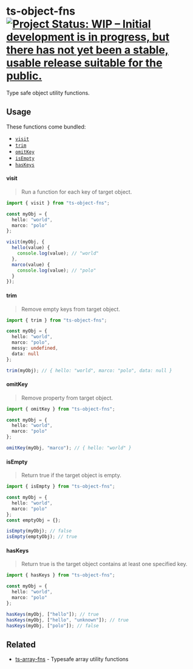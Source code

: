 # ts-object-fns [![Project Status: WIP – Initial development is in progress, but there has not yet been a stable, usable release suitable for the public.](https://www.repostatus.org/badges/latest/wip.svg)](https://www.repostatus.org/#wip)

Type safe object utility functions.

## Usage

These functions come bundled:

- [`visit`](#visit)
- [`trim`](#trim)
- [`omitKey`](#omitkey)
- [`isEmpty`](#isempty)
- [`hasKeys`](#haskeys)

#### visit

> Run a function for each key of target object.

```typescript
import { visit } from "ts-object-fns";

const myObj = {
  hello: "world",
  marco: "polo"
};

visit(myObj, {
  hello(value) {
    console.log(value); // "world"
  },
  marco(value) {
    console.log(value); // "polo"
  }
});
```

#### trim

> Remove empty keys from target object.

```typescript
import { trim } from "ts-object-fns";

const myObj = {
  hello: "world",
  marco: "polo",
  messy: undefined,
  data: null
};

trim(myObj); // { hello: "world", marco: "polo", data: null }
```

#### omitKey

> Remove property from target object.

```typescript
import { omitKey } from "ts-object-fns";

const myObj = {
  hello: "world",
  marco: "polo"
};

omitKey(myObj, "marco"); // { hello: "world" }
```

#### isEmpty

> Return true if the target object is empty.

```typescript
import { isEmpty } from "ts-object-fns";

const myObj = {
  hello: "world",
  marco: "polo"
};
const emptyObj = {};

isEmpty(myObj); // false
isEmpty(emptyObj); // true
```

#### hasKeys

> Return true is the target object contains at least one specified key.

```typescript
import { hasKeys } from "ts-object-fns";

const myObj = {
  hello: "world",
  marco: "polo"
};

hasKeys(myObj, ["hello"]); // true
hasKeys(myObj, ["hello", "unknown"]); // true
hasKeys(myObj, ["polo"]); // false
```

## Related

- [ts-array-fns](https://github.com/thomasraydeniscool/ts-array-fns) - Typesafe array utility functions
